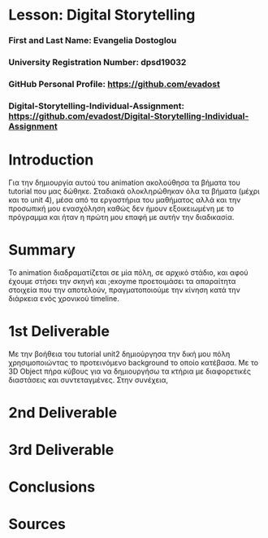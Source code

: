 # Lesson: Digital Storytelling

### First and Last Name: Evangelia Dostoglou
### University Registration Number: dpsd19032
### GitHub Personal Profile: https://github.com/evadost
### Digital-Storytelling-Individual-Assignment: https://github.com/evadost/Digital-Storytelling-Individual-Assignment

# Introduction
Για την δημιουργία αυτού του animation ακολούθησα τα βήματα του tutorial που μας δώθηκε. Σταδιακά ολοκληρώθηκαν όλα τα βήματα (μέχρι και το unit 4), μέσα από τα εργαστήρια του μαθήματος αλλά και την προσωπική μου ενασχόληση καθώς δεν ήμουν εξοικειωμένη με το πρόγραμμα και ήταν η πρώτη μου επαφή με αυτήν την διαδικασία.


# Summary
Το animation διαδραματίζεται σε μία πόλη, σε αρχικό στάδιο, και αφού έχουμε στήσει την σκηνή και ;exoyme προετοιμάσει τα απαραίτητα στοιχεία που την αποτελούν, πραγματοποιούμε την κίνηση κατά την διάρκεια ενός χρονικού timeline.

# 1st Deliverable
Με την βοήθεια του tutorial unit2 δημιούργησα την δική μου πόλη χρησιμοποιώντας το προτεινόμενο background το οποίο κατέβασα. Με το 3D Object πήρα κύβους για να δημιουργήσω τα κτήρια με διαφορετικές διαστάσεις και συντεταγμένες. Στην συνέχεια, 

# 2nd Deliverable


# 3rd Deliverable 


# Conclusions


# Sources

